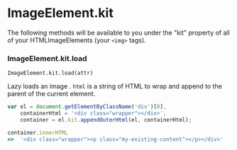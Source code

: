 # ImageElement.kit

The following methods will be available to you under the "kit" property of all of your HTMLImageElements (your `<img>` tags).


### ImageElement.kit.load

`ImageElement.kit.load(attr)`

Lazy loads an image . `html` is a string of HTML to wrap and append to the parent of the current element.

```javascript
var el = document.getElementByClassName('div')[0],
    containerHtml = '<div class="wrapper"></div>',
    container = el.kit.appendOuterHtml(el, containerHtml);

container.innerHTML
=>  '<div class="wrapper"><p class="my-existing-content"></p></div>'

```